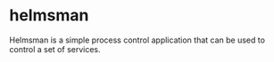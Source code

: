 helmsman
========

Helmsman is a simple process control application that can be used to control a set of services.
